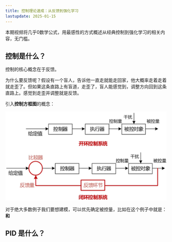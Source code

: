 ```yaml
---
title: 控制理论速成：从反馈到强化学习
lastupdate: 2025-01-15
---
```


本期视频将几乎0数学公式，用最感性的方式概述从经典控制到强化学习的相关内容，无门槛。

## 控制是什么？

控制的核心概念在于反馈。

为什么要反馈呢？假设有一个盲人，告诉他一直走就能走回家，他大概率走着走着就走歪了。但如果这条直路上有盲道，走歪了，盲人能感觉到，调整方向回到这条直路上。感觉到走歪并调整就是反馈。

引入**控制方框图**的概念：

![s450](../../../assets/images/l1kz1.png)

对于绝大多数例子我们要想建模，可以优先确定被控量，比如在这个例子中就是：**和**


## PID 是什么？

